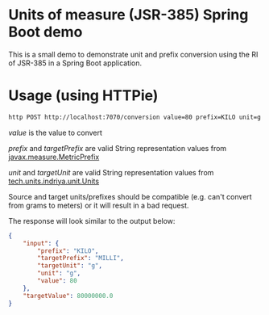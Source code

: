 # Units of measure (JSR-385) Spring Boot demo

This is a small demo to demonstrate unit and prefix conversion using the RI of JSR-385 in a Spring Boot application.

# Usage (using HTTPie)

```bash
http POST http://localhost:7070/conversion value=80 prefix=KILO unit=g targetPrefix=MILLI targetUnit=g
```

*value* is the value to convert

*prefix* and *targetPrefix* are valid String representation values from [javax.measure.MetricPrefix](http://unitsofmeasurement.github.io/unit-api/site/apidocs/index.html?javax/measure/MetricPrefix.html)

*unit* and *targetUnit* are valid String representation values from [tech.units.indriya.unit.Units](https://github.com/unitsofmeasurement/indriya/blob/master/src/main/java/tech/units/indriya/unit/Units.java)

Source and target units/prefixes should be compatible (e.g. can't convert from grams to meters) or it will result in a bad request.

The response will look similar to the output below:

```json
{
    "input": {
        "prefix": "KILO",
        "targetPrefix": "MILLI",
        "targetUnit": "g",
        "unit": "g",
        "value": 80
    },
    "targetValue": 80000000.0
}
``` 